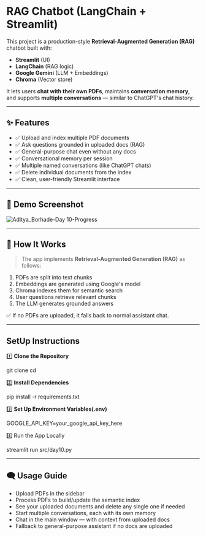 # RAG Chatbot (LangChain + Streamlit)

This project is a production-style **Retrieval-Augmented Generation (RAG)** chatbot built with:

- **Streamlit** (UI)
- **LangChain** (RAG logic)
- **Google Gemini** (LLM + Embeddings)
- **Chroma** (Vector store)

It lets users **chat with their own PDFs**, maintains **conversation memory**, and supports **multiple conversations** — similar to ChatGPT's chat history.

---

## ✨ Features

- ✅ Upload and index multiple PDF documents
- ✅ Ask questions grounded in uploaded docs (RAG)
- ✅ General-purpose chat even without any docs
- ✅ Conversational memory per session
- ✅ Multiple named conversations (like ChatGPT chats)
- ✅ Delete individual documents from the index
- ✅ Clean, user-friendly Streamlit interface

---

## 📸 Demo Screenshot

![Aditya_Borhade-Day 10-Progress](https://github.com/user-attachments/assets/fe401c13-a934-47d0-bad4-ad7b4d7f9edc)

---

## 🚀 How It Works

> The app implements **Retrieval-Augmented Generation (RAG)** as follows:

1. PDFs are split into text chunks
2. Embeddings are generated using Google's model
3. Chroma indexes them for semantic search
4. User questions retrieve relevant chunks
5. The LLM generates grounded answers

✅ If no PDFs are uploaded, it falls back to normal assistant chat.

---

## SetUp Instructions

1️⃣ **Clone the Repository**

git clone <your-repo-url>
cd <your-repo>

2️⃣ **Install Dependencies**

pip install -r requirements.txt

3️⃣ **Set Up Environment Variables(.env)**

GOOGLE_API_KEY=your_google_api_key_here

4️⃣ Run the App Locally

streamlit run src/day10.py

---

## 🗨️ Usage Guide

- Upload PDFs in the sidebar
- Process PDFs to build/update the semantic index
- See your uploaded documents and delete any single one if needed
- Start multiple conversations, each with its own memory
- Chat in the main window — with context from uploaded docs
- Fallback to general-purpose assistant if no docs are uploaded
